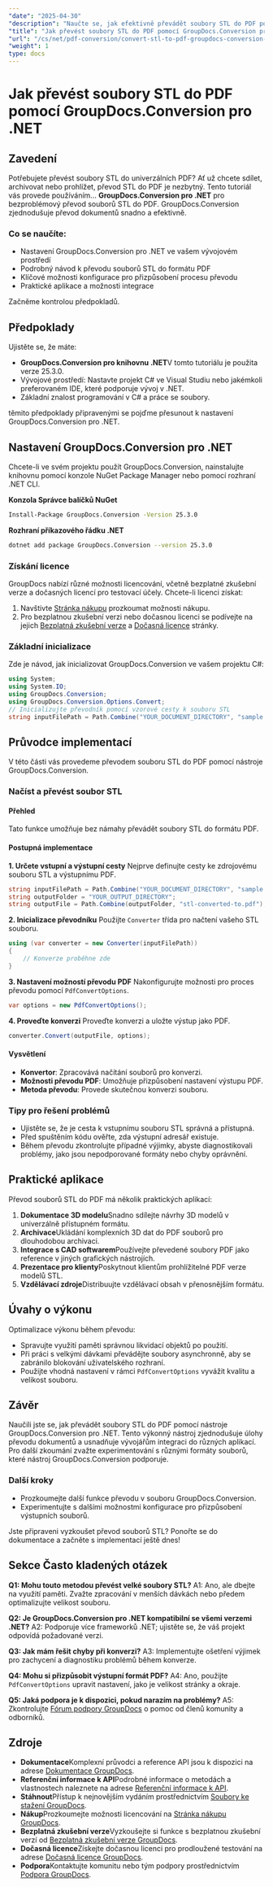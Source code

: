 ```yaml
---
"date": "2025-04-30"
"description": "Naučte se, jak efektivně převádět soubory STL do PDF pomocí nástroje GroupDocs.Conversion pro .NET. Podrobný návod pro vývojáře."
"title": "Jak převést soubory STL do PDF pomocí GroupDocs.Conversion pro .NET"
"url": "/cs/net/pdf-conversion/convert-stl-to-pdf-groupdocs-conversion-net/"
"weight": 1
type: docs
---
```

# Jak převést soubory STL do PDF pomocí GroupDocs.Conversion pro .NET

## Zavedení

Potřebujete převést soubory STL do univerzálních PDF? Ať už chcete sdílet, archivovat nebo prohlížet, převod STL do PDF je nezbytný. Tento tutoriál vás provede používáním... **GroupDocs.Conversion pro .NET** pro bezproblémový převod souborů STL do PDF. GroupDocs.Conversion zjednodušuje převod dokumentů snadno a efektivně.

### Co se naučíte:
- Nastavení GroupDocs.Conversion pro .NET ve vašem vývojovém prostředí
- Podrobný návod k převodu souborů STL do formátu PDF
- Klíčové možnosti konfigurace pro přizpůsobení procesu převodu
- Praktické aplikace a možnosti integrace

Začněme kontrolou předpokladů.

## Předpoklady

Ujistěte se, že máte:
- **GroupDocs.Conversion pro knihovnu .NET**V tomto tutoriálu je použita verze 25.3.0.
- Vývojové prostředí: Nastavte projekt C# ve Visual Studiu nebo jakémkoli preferovaném IDE, které podporuje vývoj v .NET.
- Základní znalost programování v C# a práce se soubory.

těmito předpoklady připravenými se pojďme přesunout k nastavení GroupDocs.Conversion pro .NET.

## Nastavení GroupDocs.Conversion pro .NET

Chcete-li ve svém projektu použít GroupDocs.Conversion, nainstalujte knihovnu pomocí konzole NuGet Package Manager nebo pomocí rozhraní .NET CLI.

**Konzola Správce balíčků NuGet**
```bash
Install-Package GroupDocs.Conversion -Version 25.3.0
```

**Rozhraní příkazového řádku .NET**
```bash
dotnet add package GroupDocs.Conversion --version 25.3.0
```

### Získání licence

GroupDocs nabízí různé možnosti licencování, včetně bezplatné zkušební verze a dočasných licencí pro testovací účely. Chcete-li licenci získat:
1. Navštivte [Stránka nákupu](https://purchase.groupdocs.com/buy) prozkoumat možnosti nákupu.
2. Pro bezplatnou zkušební verzi nebo dočasnou licenci se podívejte na jejich [Bezplatná zkušební verze](https://releases.groupdocs.com/conversion/net/) a [Dočasná licence](https://purchase.groupdocs.com/temporary-license/) stránky.

### Základní inicializace

Zde je návod, jak inicializovat GroupDocs.Conversion ve vašem projektu C#:

```csharp
using System;
using System.IO;
using GroupDocs.Conversion;
using GroupDocs.Conversion.Options.Convert;
// Inicializujte převodník pomocí vzorové cesty k souboru STL
string inputFilePath = Path.Combine("YOUR_DOCUMENT_DIRECTORY", "sample.stl");
```

## Průvodce implementací

V této části vás provedeme převodem souboru STL do PDF pomocí nástroje GroupDocs.Conversion.

### Načíst a převést soubor STL

#### Přehled
Tato funkce umožňuje bez námahy převádět soubory STL do formátu PDF.

#### Postupná implementace

**1. Určete vstupní a výstupní cesty**
Nejprve definujte cesty ke zdrojovému souboru STL a výstupnímu PDF.

```csharp
string inputFilePath = Path.Combine("YOUR_DOCUMENT_DIRECTORY", "sample.stl");
string outputFolder = "YOUR_OUTPUT_DIRECTORY";
string outputFile = Path.Combine(outputFolder, "stl-converted-to.pdf");
```

**2. Inicializace převodníku**
Použijte `Converter` třída pro načtení vašeho STL souboru.

```csharp
using (var converter = new Converter(inputFilePath))
{
    // Konverze proběhne zde
}
```

**3. Nastavení možností převodu PDF**
Nakonfigurujte možnosti pro proces převodu pomocí `PdfConvertOptions`.

```csharp
var options = new PdfConvertOptions();
```

**4. Proveďte konverzi**
Proveďte konverzi a uložte výstup jako PDF.

```csharp
converter.Convert(outputFile, options);
```

#### Vysvětlení
- **Konvertor**: Zpracovává načítání souborů pro konverzi.
- **Možnosti převodu PDF**: Umožňuje přizpůsobení nastavení výstupu PDF.
- **Metoda převodu**: Provede skutečnou konverzi souboru.

### Tipy pro řešení problémů

- Ujistěte se, že je cesta k vstupnímu souboru STL správná a přístupná.
- Před spuštěním kódu ověřte, zda výstupní adresář existuje.
- Během převodu zkontrolujte případné výjimky, abyste diagnostikovali problémy, jako jsou nepodporované formáty nebo chyby oprávnění.

## Praktické aplikace

Převod souborů STL do PDF má několik praktických aplikací:
1. **Dokumentace 3D modelu**Snadno sdílejte návrhy 3D modelů v univerzálně přístupném formátu.
2. **Archivace**Ukládání komplexních 3D dat do PDF souborů pro dlouhodobou archivaci.
3. **Integrace s CAD softwarem**Používejte převedené soubory PDF jako reference v jiných grafických nástrojích.
4. **Prezentace pro klienty**Poskytnout klientům prohlížitelné PDF verze modelů STL.
5. **Vzdělávací zdroje**Distribuujte vzdělávací obsah v přenosnějším formátu.

## Úvahy o výkonu

Optimalizace výkonu během převodu:
- Spravujte využití paměti správnou likvidací objektů po použití.
- Při práci s velkými dávkami převádějte soubory asynchronně, aby se zabránilo blokování uživatelského rozhraní.
- Použijte vhodná nastavení v rámci `PdfConvertOptions` vyvážit kvalitu a velikost souboru.

## Závěr

Naučili jste se, jak převádět soubory STL do PDF pomocí nástroje GroupDocs.Conversion pro .NET. Tento výkonný nástroj zjednodušuje úlohy převodu dokumentů a usnadňuje vývojářům integraci do různých aplikací. Pro další zkoumání zvažte experimentování s různými formáty souborů, které nástroj GroupDocs.Conversion podporuje.

### Další kroky
- Prozkoumejte další funkce převodu v souboru GroupDocs.Conversion.
- Experimentujte s dalšími možnostmi konfigurace pro přizpůsobení výstupních souborů.

Jste připraveni vyzkoušet převod souborů STL? Ponořte se do dokumentace a začněte s implementací ještě dnes!

## Sekce Často kladených otázek

**Q1: Mohu touto metodou převést velké soubory STL?**
A1: Ano, ale dbejte na využití paměti. Zvažte zpracování v menších dávkách nebo předem optimalizujte velikost souboru.

**Q2: Je GroupDocs.Conversion pro .NET kompatibilní se všemi verzemi .NET?**
A2: Podporuje více frameworků .NET; ujistěte se, že váš projekt odpovídá požadované verzi.

**Q3: Jak mám řešit chyby při konverzi?**
A3: Implementujte ošetření výjimek pro zachycení a diagnostiku problémů během konverze.

**Q4: Mohu si přizpůsobit výstupní formát PDF?**
A4: Ano, použijte `PdfConvertOptions` upravit nastavení, jako je velikost stránky a okraje.

**Q5: Jaká podpora je k dispozici, pokud narazím na problémy?**
A5: Zkontrolujte [Fórum podpory GroupDocs](https://forum.groupdocs.com/c/conversion/10) o pomoc od členů komunity a odborníků.

## Zdroje
- **Dokumentace**Komplexní průvodci a reference API jsou k dispozici na adrese [Dokumentace GroupDocs](https://docs.groupdocs.com/conversion/net/).
- **Referenční informace k API**Podrobné informace o metodách a vlastnostech naleznete na adrese [Referenční informace k API](https://reference.groupdocs.com/conversion/net/).
- **Stáhnout**Přístup k nejnovějším vydáním prostřednictvím [Soubory ke stažení GroupDocs](https://releases.groupdocs.com/conversion/net/).
- **Nákup**Prozkoumejte možnosti licencování na [Stránka nákupu GroupDocs](https://purchase.groupdocs.com/buy).
- **Bezplatná zkušební verze**Vyzkoušejte si funkce s bezplatnou zkušební verzí od [Bezplatná zkušební verze GroupDocs](https://releases.groupdocs.com/conversion/net/).
- **Dočasná licence**Získejte dočasnou licenci pro prodloužené testování na adrese [Dočasná licence GroupDocs](https://purchase.groupdocs.com/temporary-license/).
- **Podpora**Kontaktujte komunitu nebo tým podpory prostřednictvím [Podpora GroupDocs](https://forum.groupdocs.com/c/conversion/10).